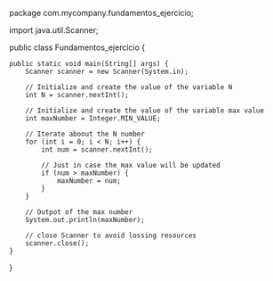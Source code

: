 
package com.mycompany.fundamentos_ejercicio;

import java.util.Scanner;

public class Fundamentos_ejercicio {

    public static void main(String[] args) {
        Scanner scanner = new Scanner(System.in);

        // Initialize and create the value of the variable N
        int N = scanner.nextInt();

        // Initialize and create the value of the variable max value
        int maxNumber = Integer.MIN_VALUE;

        // Iterate aboout the N number
        for (int i = 0; i < N; i++) {
            int num = scanner.nextInt();

            // Just in case the max value will be updated 
            if (num > maxNumber) {
                maxNumber = num;
            }
        }

        // Outpot of the max number
        System.out.println(maxNumber);

        // close Scanner to avoid lossing resources
        scanner.close();
    }
}

    

